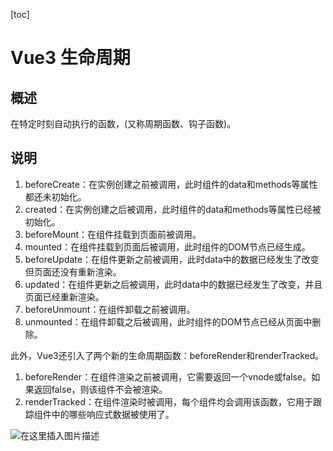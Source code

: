 [toc]

# Vue3 生命周期

## 概述

在特定时刻自动执行的函数，(又称周期函数、钩子函数)。



## 说明

1. beforeCreate：在实例创建之前被调用，此时组件的data和methods等属性都还未初始化。
2. created：在实例创建之后被调用，此时组件的data和methods等属性已经被初始化。
3. beforeMount：在组件挂载到页面前被调用。
4. mounted：在组件挂载到页面后被调用，此时组件的DOM节点已经生成。
5. beforeUpdate：在组件更新之前被调用，此时data中的数据已经发生了改变但页面还没有重新渲染。
6. updated：在组件更新之后被调用，此时data中的数据已经发生了改变，并且页面已经重新渲染。
7. beforeUnmount：在组件卸载之前被调用。
8. unmounted：在组件卸载之后被调用，此时组件的DOM节点已经从页面中删除。

此外，Vue3还引入了两个新的生命周期函数：beforeRender和renderTracked。

1. beforeRender：在组件渲染之前被调用，它需要返回一个vnode或false。如果返回false，则该组件不会被渲染。
2. renderTracked：在组件渲染时被调用，每个组件均会调用该函数，它用于跟踪组件中的哪些响应式数据被使用了。

![在这里插入图片描述](https://img-blog.csdnimg.cn/1128e58d12c6414bba19448d9f5e8ad0.png)

